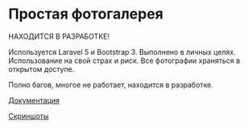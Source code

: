 # Простая фотогалерея

НАХОДИТСЯ В РАЗРАБОТКЕ!

Используется Laravel 5 и Bootstrap 3. Выполнено в личных целях. Использование на 
свой страх и риск. Все фотографии храняться в открытом доступе.

Полно багов, многое не работает, находится в разработке.

[Документация](https://pgallery.ru/docs/)

[Скриншоты](https://pgallery.ru/screenshot/)
